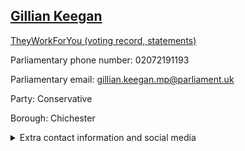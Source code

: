 ## <a href="https://members.parliament.uk/member/4680/contact">Gillian Keegan</a>

<a href="https://www.theyworkforyou.com/mp/25670/gillian_keegan/chichester">TheyWorkForYou (voting record, statements)</a> 

Parliamentary phone number: 02072191193 

Parliamentary email: gillian.keegan.mp@parliament.uk 

Party: Conservative 

Borough: Chichester 

<details><summary>Extra contact information and social media</summary> 
<li>Website:</li>
<li>Twitter: https://twitter.com/GillianKeegan</li>
<li>Constituency office phone number:</li>
<li>Constituency office email:</li>
<li>Facebook:</li>
<li>Instagram:</li>
<li>Youtube:</li>
<li>Linkedin:</li>
<li>Government department phone number:</li>
<li>Government department email:</li>
<li>Threads:</li>
<li>Party office phone number:</li>
<li>Party office email:</li>
<li>Tiktok:</li>
</details>